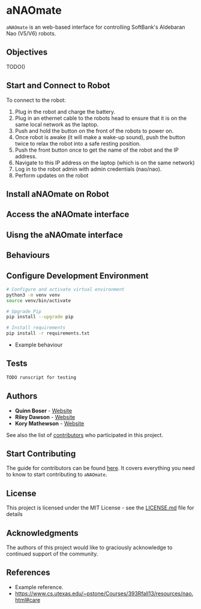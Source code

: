 # aNAOmate

`aNAOmate` is an web-based interface for controlling SoftBank's Aldebaran Nao (V5/V6) robots.

## Objectives

TODO()

## Start and Connect to Robot

To connect to the robot:

1. Plug in the robot and charge the battery.
2. Plug in an ethernet cable to the robots head to ensure that it is on the same local network as the laptop.
3. Push and hold the button on the front of the robots to power on.
4. Once robot is awake (it will make a wake-up sound), push the button twice to relax the robot into a safe resting position.
5. Push the front button once to get the name of the robot and the IP address.
6. Navigate to this IP address on the laptop (which is on the same network)
7. Log in to the robot admin with admin credentials (nao/nao).
8. Perform updates on the robot

## Install aNAOmate on Robot

## Access the aNAOmate interface

## Uisng the aNAOmate interface

## Behaviours

## Configure Development Environment

```sh
# Configure and activate virtual environment
python3 -m venv venv
source venv/bin/activate

# Upgrade Pip
pip install --upgrade pip

# Install requirements
pip install -r requirements.txt
```

* Example behaviour

## Tests

```sh
TODO runscript for testing
```

## Authors

* **Quinn Boser** - [Website](#)
* **Riley Dawson** - [Website](#)
* **Kory Mathewson** - [Website](https://korymathewson.com)

See also the list of [contributors](https://github.com/QuinnyB/aNAOmate/contributors) who participated in this project.

## Start Contributing
The guide for contributors can be found [here](https://github.com/QuinnyB/aNAOmate/blob/master/CONTRIBUTING.md). It covers everything you need to know to start contributing to `aNAOmate`.

## License

This project is licensed under the MIT License - see the [LICENSE.md](LICENSE) file for details

## Acknowledgments

The authors of this project would like to graciously acknowledge to continued support of the community.

## References

* Example reference.
* https://www.cs.utexas.edu/~pstone/Courses/393Rfall13/resources/nao.html#care